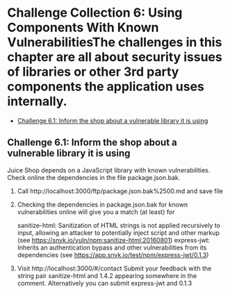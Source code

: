 # Challenge Collection 6: Using Components With Known VulnerabilitiesThe challenges in this chapter are all about security issues of libraries or other 3rd party components the application uses internally.

* [Challenge 6.1: Inform the shop about a vulnerable library it is using](#challenge-61-inform-shop-about-vulnerable-library)


## Challenge 6.1: Inform the shop about a vulnerable library it is using
Juice Shop depends on a JavaScript library with known vulnerabilities. Check online the dependencies in the file package.json.bak.

1. Call http://localhost:3000/ftp/package.json.bak%2500.md and save file 
2. Checking the dependencies in package.json.bak for known vulnerabilities online will give you a match (at least) for

   sanitize-html: Sanitization of HTML strings is not applied recursively to input, allowing an attacker to potentially inject script and other markup (see https://snyk.io/vuln/npm:sanitize-html:20160801)
   express-jwt: Inherits an authentication bypass and other vulnerabilities from its dependencies (see https://app.snyk.io/test/npm/express-jwt/0.1.3)

3. Visit http://localhost:3000/#/contact
   Submit your feedback with the string pair sanitize-html and 1.4.2 appearing somewhere in the comment. Alternatively you can submit express-jwt and 0.1.3
